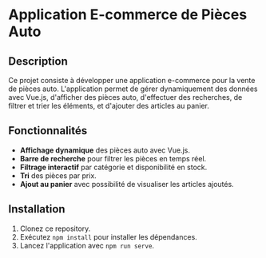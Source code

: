 # Application E-commerce de Pièces Auto

## Description

Ce projet consiste à développer une application e-commerce pour la vente de pièces auto. L'application permet de gérer dynamiquement des données avec Vue.js, d'afficher des pièces auto, d'effectuer des recherches, de filtrer et trier les éléments, et d'ajouter des articles au panier.

## Fonctionnalités

- **Affichage dynamique** des pièces auto avec Vue.js.
- **Barre de recherche** pour filtrer les pièces en temps réel.
- **Filtrage interactif** par catégorie et disponibilité en stock.
- **Tri** des pièces par prix.
- **Ajout au panier** avec possibilité de visualiser les articles ajoutés.

## Installation

1. Clonez ce repository.
2. Exécutez `npm install` pour installer les dépendances.
3. Lancez l'application avec `npm run serve`.
